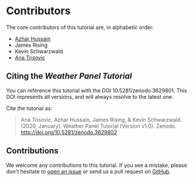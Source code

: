 # Contributors

The core contributors of this tutorial are, in alphabetic order:

- [Azhar Hussain](https://azharhsain.github.io/)
- James Rising
- Kevin Schwarzwald
- [Ana Trisovic](https://anatrisovic.com)

## Citing the _Weather Panel Tutorial_

You can reference this tutorial with the DOI 10.5281/zenodo.3629801. 
This DOI represents all versions, and will always resolve to the latest one.

Cite the tutorial as:

> Ana Trisovic, Azhar Hussain, James Rising, & Kevin Schwarzwald. (2020, January). Weather Panel Tutorial (Version v1.0). Zenodo. http://doi.org/10.5281/zenodo.3629802

## Contributions

We welcome any contributions to this tutorial. 
If you see a mistake, please don't hesitate to [open an issue](https://github.com/atrisovic/weather-panel.github.io/issues) 
or send us a pull request on [GitHub](https://github.com/atrisovic/weather-panel.github.io).
